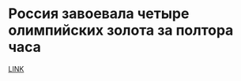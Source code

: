 # Россия завоевала четыре олимпийских золота за полтора часа



[LINK](https://varlamov.ru/1904768.html)